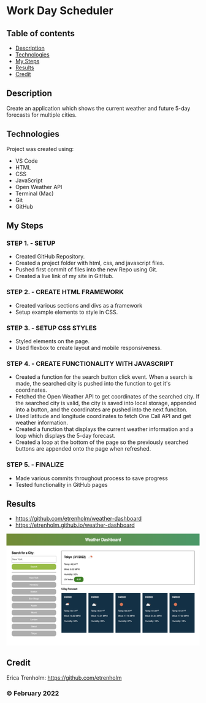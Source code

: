 # Work Day Scheduler

## Table of contents
* [Description](#description)
* [Technologies](#technologies)
* [My Steps](#my-steps)
* [Results](#results)
* [Credit](#credit)

## Description
Create an application which shows the current weather and future 5-day forecasts for multiple cities.
	
## Technologies
Project was created using:
* VS Code
* HTML
* CSS
* JavaScript
* Open Weather API
* Terminal (Mac)
* Git
* GitHub

## My Steps
### STEP 1. - SETUP
* Created GitHub Repository.
* Created a project folder with html, css, and javascript files.
* Pushed first commit of files into the new Repo using Git.
* Created a live link of my site in GitHub.

### STEP 2. - CREATE HTML FRAMEWORK
* Created various sections and divs as a framework
* Setup example elements to style in CSS.

### STEP 3. - SETUP CSS STYLES
* Styled elements on the page.
* Used flexbox to create layout and mobile responsiveness.

### STEP 4. - CREATE FUNCTIONALITY WITH JAVASCRIPT
* Created a function for the search button click event. When a search is made, the searched city is pushed into the function to get it's coordinates.
* Fetched the Open Weather API to get coordinates of the searched city. If the searched city is valid, the city is saved into local storage, appended into a button, and the coordinates are pushed into the next funciton.
* Used latitude and longitude coordinates to fetch One Call API and get weather information.
* Created a function that displays the current weather information and a loop which displays the 5-day forecast.
* Created a loop at the bottom of the page so the previously searched buttons are appended onto the page when refreshed.

### STEP 5. - FINALIZE
* Made various commits throughout process to save progress
* Tested functionality in GitHub pages


## Results

* https://github.com/etrenholm/weather-dashboard
* https://etrenholm.github.io/weather-dashboard

![mockup](./assets/images/weather-dashboard.png)

## Credit

Erica Trenholm: https://github.com/etrenholm

### ©️ February 2022


